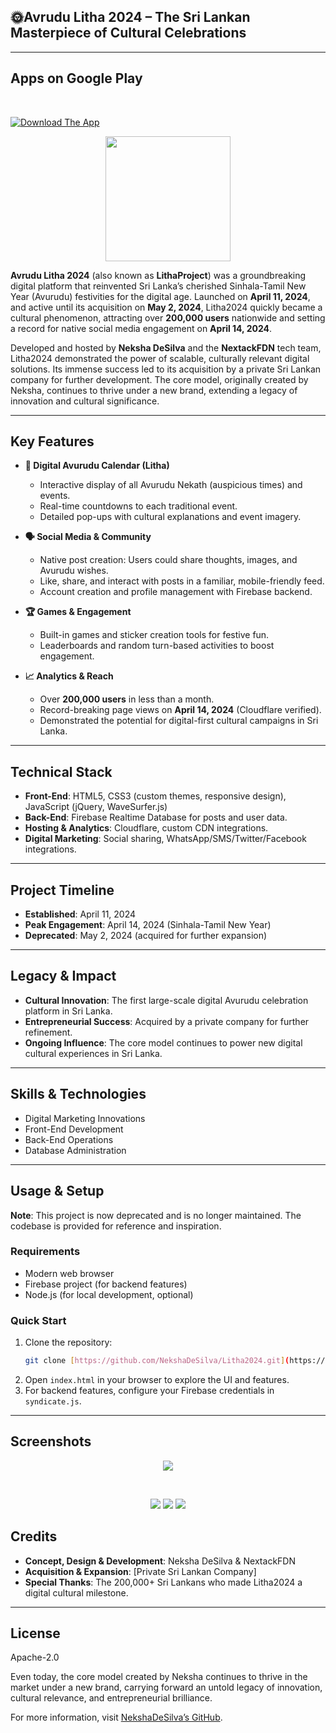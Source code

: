 ## 🌞Avrudu Litha 2024 – The Sri Lankan Masterpiece of Cultural Celebrations

---
## Apps on Google Play

<br>

[![Download The App](https://shields.io/badge/Download%20App-%2324292e?style=for-the-badge&logo=google)](https://steprimo.com/android/en/app/com.tnidu.litha/)

<p align="center"><img width="200px" src="https://github.com/NekshaDeSilva/Litha2024/blob/main/cloudflarecetificate.png"></p>

**Avrudu Litha 2024** (also known as **LithaProject**) was a groundbreaking digital platform that reinvented Sri Lanka’s cherished Sinhala-Tamil New Year (Avurudu) festivities for the digital age. Launched on **April 11, 2024**, and active until its acquisition on **May 2, 2024**, Litha2024 quickly became a cultural phenomenon, attracting over **200,000 users** nationwide and setting a record for native social media engagement on **April 14, 2024**.

Developed and hosted by **Neksha DeSilva** and the **NextackFDN** tech team, Litha2024 demonstrated the power of scalable, culturally relevant digital solutions. Its immense success led to its acquisition by a private Sri Lankan company for further development. The core model, originally created by Neksha, continues to thrive under a new brand, extending a legacy of innovation and cultural significance.

---

## Key Features

* **🎉 Digital Avurudu Calendar (Litha)**
    * Interactive display of all Avurudu Nekath (auspicious times) and events.
    * Real-time countdowns to each traditional event.
    * Detailed pop-ups with cultural explanations and event imagery.

* **🗣️ Social Media & Community**
    * Native post creation: Users could share thoughts, images, and Avurudu wishes.
    * Like, share, and interact with posts in a familiar, mobile-friendly feed.
    * Account creation and profile management with Firebase backend.

* **🏆 Games & Engagement**
    * Built-in games and sticker creation tools for festive fun.
    * Leaderboards and random turn-based activities to boost engagement.

* **📈 Analytics & Reach**
    * Over **200,000 users** in less than a month.
    * Record-breaking page views on **April 14, 2024** (Cloudflare verified).
    * Demonstrated the potential for digital-first cultural campaigns in Sri Lanka.

---

## Technical Stack

* **Front-End**: HTML5, CSS3 (custom themes, responsive design), JavaScript (jQuery, WaveSurfer.js)
* **Back-End**: Firebase Realtime Database for posts and user data.
* **Hosting & Analytics**: Cloudflare, custom CDN integrations.
* **Digital Marketing**: Social sharing, WhatsApp/SMS/Twitter/Facebook integrations.

---

## Project Timeline

* **Established**: April 11, 2024
* **Peak Engagement**: April 14, 2024 (Sinhala-Tamil New Year)
* **Deprecated**: May 2, 2024 (acquired for further expansion)

---

## Legacy & Impact

* **Cultural Innovation**: The first large-scale digital Avurudu celebration platform in Sri Lanka.
* **Entrepreneurial Success**: Acquired by a private company for further refinement.
* **Ongoing Influence**: The core model continues to power new digital cultural experiences in Sri Lanka.

---

## Skills & Technologies

* Digital Marketing Innovations
* Front-End Development
* Back-End Operations
* Database Administration

---

## Usage & Setup

**Note**: This project is now deprecated and is no longer maintained. The codebase is provided for reference and inspiration.

### Requirements

* Modern web browser
* Firebase project (for backend features)
* Node.js (for local development, optional)

### Quick Start

1.  Clone the repository:
    ```bash
    git clone [https://github.com/NekshaDeSilva/Litha2024.git](https://github.com/NekshaDeSilva/Litha2024.git)
    ```
2.  Open `index.html` in your browser to explore the UI and features.
3.  For backend features, configure your Firebase credentials in `syndicate.js`.

---

## Screenshots
<p align="center">
<img src="https://github.com/NekshaDeSilva/Litha2024/blob/main/image.png">
</p><br>
<p align="center">
<img src="https://github.com/NekshaDeSilva/Litha2024/blob/main/unnaymed.png">
<img src="https://github.com/NekshaDeSilva/Litha2024/blob/main/unnamyyyed.png">
<img src="https://github.com/NekshaDeSilva/Litha2024/blob/main/unnamtted.png">
</p>

## Credits

* **Concept, Design & Development**: Neksha DeSilva & NextackFDN
* **Acquisition & Expansion**: [Private Sri Lankan Company]
* **Special Thanks**: The 200,000+ Sri Lankans who made Litha2024 a digital cultural milestone.

---

## License

Apache-2.0

Even today, the core model created by Neksha continues to thrive in the market under a new brand, carrying forward an untold legacy of innovation, cultural relevance, and entrepreneurial brilliance.

For more information, visit [NekshaDeSilva’s GitHub](https://github.com/NekshaDeSilva).
